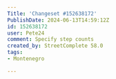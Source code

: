 ```yaml
---
Title: 'Changeset #152638172'
PublishDate: 2024-06-13T14:59:12Z
id: 152638172
user: Pete24
comment: Specify step counts
created_by: StreetComplete 58.0
tags:
- Montenegro

---
```

